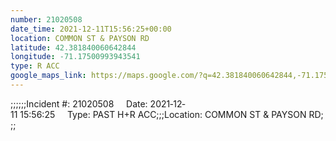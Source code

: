 ```yaml
---
number: 21020508
date_time: 2021-12-11T15:56:25+00:00
location: COMMON ST & PAYSON RD
latitude: 42.381840060642844
longitude: -71.17500993943541
type: R ACC
google_maps_link: https://maps.google.com/?q=42.381840060642844,-71.17500993943541
---
```


;;;;;;Incident #: 21020508     Date: 2021‐12‐11 15:56:25     Type: PAST H+R ACC;;;Location: COMMON ST & PAYSON RD;;;
